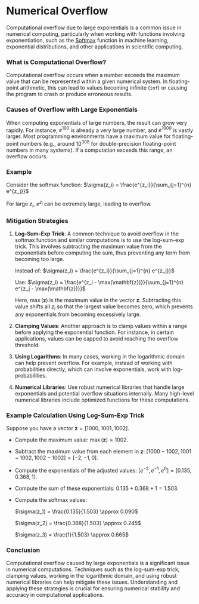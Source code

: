 # Numerical Overflow

Computational overflow due to large exponentials is a common issue in numerical computing, particularly when working with functions involving exponentiation, such as the [Softmax](Softmax.md) function in machine learning, exponential distributions, and other applications in scientific computing.

### What is Computational Overflow?

Computational overflow occurs when a number exceeds the maximum value that can be represented within a given numerical system. In floating-point arithmetic, this can lead to values becoming infinite (`inf`) or causing the program to crash or produce erroneous results.

### Causes of Overflow with Large Exponentials

When computing exponentials of large numbers, the result can grow very rapidly. For instance, $e^{100}$ is already a very large number, and $e^{1000}$ is vastly larger. Most programming environments have a maximum value for floating-point numbers (e.g., around $10^{308}$ for double-precision floating-point numbers in many systems). If a computation exceeds this range, an overflow occurs.

### Example

Consider the softmax function:
$\sigma(z_i) = \frac{e^{z_i}}{\sum_{j=1}^{n} e^{z_j}}$

For large $z_i$, $e^{z_i}$ can be extremely large, leading to overflow.

### Mitigation Strategies

1. **Log-Sum-Exp Trick**: A common technique to avoid overflow in the softmax function and similar computations is to use the log-sum-exp trick. This involves subtracting the maximum value from the exponentials before computing the sum, thus preventing any term from becoming too large.

   Instead of:
   $\sigma(z_i) = \frac{e^{z_i}}{\sum_{j=1}^{n} e^{z_j}}$

   Use:
   $\sigma(z_i) = \frac{e^{z_i - \max(\mathbf{z})}}{\sum_{j=1}^{n} e^{z_j - \max(\mathbf{z})}}$

   Here, $\max(\mathbf{z})$ is the maximum value in the vector $\mathbf{z}$. Subtracting this value shifts all $z_i$ so that the largest value becomes zero, which prevents any exponentials from becoming excessively large.

2. **Clamping Values**: Another approach is to clamp values within a range before applying the exponential function. For instance, in certain applications, values can be capped to avoid reaching the overflow threshold.

3. **Using Logarithms**: In many cases, working in the logarithmic domain can help prevent overflow. For example, instead of working with probabilities directly, which can involve exponentials, work with log-probabilities.

4. **Numerical Libraries**: Use robust numerical libraries that handle large exponentials and potential overflow situations internally. Many high-level numerical libraries include optimized functions for these computations.

### Example Calculation Using Log-Sum-Exp Trick

Suppose you have a vector $\mathbf{z} = [1000, 1001, 1002]$.

- Compute the maximum value: $\max(\mathbf{z}) = 1002$.
- Subtract the maximum value from each element in $\mathbf{z}$: $[1000 - 1002, 1001 - 1002, 1002 - 1002] = [-2, -1, 0]$.
- Compute the exponentials of the adjusted values: $[e^{-2}, e^{-1}, e^{0}] = [0.135, 0.368, 1]$.
- Compute the sum of these exponentials: $0.135 + 0.368 + 1 = 1.503$.
- Compute the softmax values: 
  
  $\sigma(z_1) = \frac{0.135}{1.503} \approx 0.090$
  
  $\sigma(z_2) = \frac{0.368}{1.503} \approx 0.245$
  
  $\sigma(z_3) = \frac{1}{1.503} \approx 0.665$

### Conclusion

Computational overflow caused by large exponentials is a significant issue in numerical computations. Techniques such as the log-sum-exp trick, clamping values, working in the logarithmic domain, and using robust numerical libraries can help mitigate these issues. Understanding and applying these strategies is crucial for ensuring numerical stability and accuracy in computational applications.